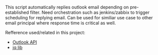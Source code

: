 This script automatically replies outlook email depending on pre-established filter. Need orchestration such as jenkins/zabbix to trigger scheduling for replying email.
Can be used for similiar use case to other email principal where response time is critical as well.

Refference used/related in this project:
- [Outlook API](https://docs.microsoft.com/en-us/outlook/rest/get-started)
- [jq lib](https://stedolan.github.io/jq/)
